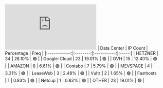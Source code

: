 ![Diagramm](https://github.com/obajay/StateSync-snapshots/blob/main/Projects/BandProtocol/1/README.md)
| Data Center | IP Count | Percentage | Freq |
|:------------:|:--------:|:-----------:|:-----:|
| HETZNER | 34 | 28.10% | 🟢 |
| Google-Cloud | 23 | 19.01% | 🟢 |
| OVH | 15 | 12.40% | 🟢 |
| AMAZON | 8 | 6.61% | 🟢 |
| Contabo | 7 | 5.79% | 🟢 |
| MEVSPACE | 4 | 3.31% | 🟢 |
| LeaseWeb | 3 | 2.48% | 🟢 |
| Vultr | 2 | 1.65% | 🟢 |
| Fasthosts | 1 | 0.83% | 🟢 |
| Netcup | 1 | 0.83% | 🟢 |
| OTHER | 23 | 19.01% | 🟢 |